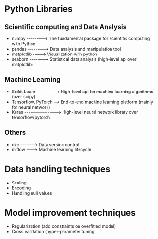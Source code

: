 # Python Libraries

## Scientific computing and Data Analysis 

  - numpy  --------> The fundamental package for scientific computing with Python
  - pandas --------> Data analysis and manipulation tool
  - matplotlib ----> Visualization with python
  - seaborn -------> Statistical data analysis (high-level api over matplotlib)

## Machine Learning

  - Scikit Learn ---------> High-level api for machine learning algorithms (over scipy)
  - Tensorflow, PyTorch --> End-to-end machine learning platform (mainly for neural network)
  - Keras ----------------> High-level neural network library over tensorflow/pytorch

## Others

  - dvc ------> Data version control
  - mlflow ---> Machine learning lifecycle

# Data handling techniques

  - Scaling
  - Encoding
  - Handling null values

# Model improvement techniques

  - Regularization (add constraints on overfitted model)
  - Cross validation (hyper-parameter tuning)